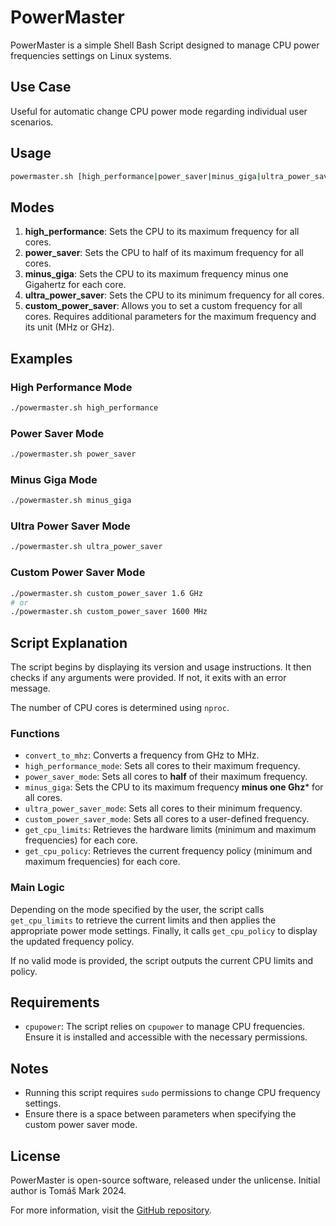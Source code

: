 # PowerMaster

PowerMaster is a simple Shell Bash Script designed to manage CPU power frequencies settings on Linux systems. 

## Use Case
Useful for automatic change CPU power mode regarding individual user scenarios.

## Usage

```bash
powermaster.sh [high_performance|power_saver|minus_giga|ultra_power_saver|custom_power_saver] [max_freq] [Mhz|GHz]
```

## Modes

1. **high_performance**: Sets the CPU to its maximum frequency for all cores.
2. **power_saver**: Sets the CPU to half of its maximum frequency for all cores.
3. **minus_giga**: Sets the CPU to its maximum frequency minus one Gigahertz for each core.
4. **ultra_power_saver**: Sets the CPU to its minimum frequency for all cores.
5. **custom_power_saver**: Allows you to set a custom frequency for all cores. Requires additional parameters for the maximum frequency and its unit (MHz or GHz).

## Examples

### High Performance Mode

```bash
./powermaster.sh high_performance
```

### Power Saver Mode

```bash
./powermaster.sh power_saver
```

### Minus Giga Mode

```bash
./powermaster.sh minus_giga
```

### Ultra Power Saver Mode

```bash
./powermaster.sh ultra_power_saver
```

### Custom Power Saver Mode

```bash
./powermaster.sh custom_power_saver 1.6 GHz
# or
./powermaster.sh custom_power_saver 1600 MHz
```

## Script Explanation

The script begins by displaying its version and usage instructions. It then checks if any arguments were provided. If not, it exits with an error message.

The number of CPU cores is determined using `nproc`.

### Functions

- `convert_to_mhz`: Converts a frequency from GHz to MHz.
- `high_performance_mode`: Sets all cores to their maximum frequency.
- `power_saver_mode`: Sets all cores to **half** of their maximum frequency.
- `minus_giga`: Sets the CPU to its maximum frequency **minus one Ghz*** for all cores.
- `ultra_power_saver_mode`: Sets all cores to their minimum frequency.
- `custom_power_saver_mode`: Sets all cores to a user-defined frequency.
- `get_cpu_limits`: Retrieves the hardware limits (minimum and maximum frequencies) for each core.
- `get_cpu_policy`: Retrieves the current frequency policy (minimum and maximum frequencies) for each core.

### Main Logic

Depending on the mode specified by the user, the script calls `get_cpu_limits` to retrieve the current limits and then applies the appropriate power mode settings. Finally, it calls `get_cpu_policy` to display the updated frequency policy.

If no valid mode is provided, the script outputs the current CPU limits and policy.

## Requirements

- `cpupower`: The script relies on `cpupower` to manage CPU frequencies. Ensure it is installed and accessible with the necessary permissions.

## Notes

- Running this script requires `sudo` permissions to change CPU frequency settings.
- Ensure there is a space between parameters when specifying the custom power saver mode.

## License

PowerMaster is open-source software, released under the unlicense.
Initial author is Tomáš Mark 2024.

For more information, visit the [GitHub repository](https://github.com/tomasmark79/powermaster).